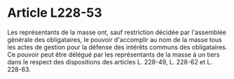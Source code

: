 # Article L228-53

Les représentants de la masse ont, sauf restriction décidée par l'assemblée générale des obligataires, le pouvoir d'accomplir au nom de la masse tous les actes de gestion pour la défense des intérêts communs des obligataires. Ce pouvoir peut être délégué par les représentants de la masse à un tiers dans le respect des dispositions des articles L. 228-49, L. 228-62 et L. 228-63.
